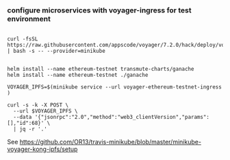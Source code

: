 ### configure microservices with voyager-ingress for test environment

```

curl -fsSL https://raw.githubusercontent.com/appscode/voyager/7.2.0/hack/deploy/voyager.sh | bash -s -- --provider=minikube


helm install --name ethereum-testnet transmute-charts/ganache 
helm install --name ethereum-testnet ./ganache  

VOYAGER_IPFS=$(minikube service --url voyager-ethereum-testnet-ingress )

curl -s -k -X POST \
  --url $VOYAGER_IPFS \
  --data '{"jsonrpc":"2.0","method":"web3_clientVersion","params":[],"id":68}' \
  | jq -r '.'

```

See https://github.com/OR13/travis-minikube/blob/master/minikube-voyager-kong-ipfs/setup